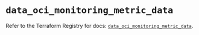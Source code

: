 # `data_oci_monitoring_metric_data`

Refer to the Terraform Registry for docs: [`data_oci_monitoring_metric_data`](https://registry.terraform.io/providers/hashicorp/oci/7.19.0/docs/data-sources/monitoring_metric_data).
